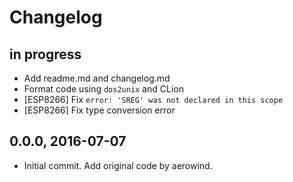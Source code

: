 # Changelog

## in progress
- Add readme.md and changelog.md
- Format code using `dos2unix` and CLion
- [ESP8266] Fix `error: 'SREG' was not declared in this scope`
- [ESP8266] Fix type conversion error

## 0.0.0, 2016-07-07
- Initial commit. Add original code by aerowind.
